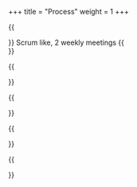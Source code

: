 +++ 
title = "Process" 
weight = 1
+++

{{<section title="Organization">}}
Scrum like, 2 weekly meetings
{{</section>}}

{{<section title="Concept & Story">}}

{{</section>}}

{{<section title="Development">}}

{{</section>}}
